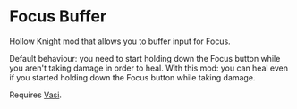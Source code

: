 # Focus Buffer
Hollow Knight mod that allows you to buffer input for Focus.

Default behaviour: you need to start holding down the Focus button while you aren't taking damage in order to heal.
With this mod: you can heal even if you started holding down the Focus button while taking damage.

Requires [Vasi](https://github.com/fifty-six/HollowKnight.Vasi/tree/master/Vasi).
